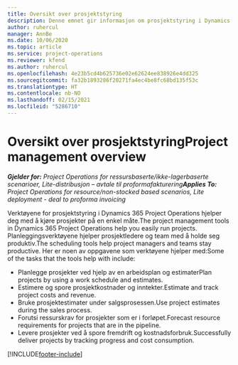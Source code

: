 ```yaml
---
title: Oversikt over prosjektstyring
description: Denne emnet gir informasjon om prosjektstyring i Dynamics 365 Project Operations.
author: ruhercul
manager: AnnBe
ms.date: 10/06/2020
ms.topic: article
ms.service: project-operations
ms.reviewer: kfend
ms.author: ruhercul
ms.openlocfilehash: 4e23b5cd4b625736e02e62624ee838926e4dd325
ms.sourcegitcommit: fa32b1893286f20271fa4ec4be8fc68bd135f53c
ms.translationtype: HT
ms.contentlocale: nb-NO
ms.lasthandoff: 02/15/2021
ms.locfileid: "5286710"
---
```

# <a name="project-management-overview"></a><span data-ttu-id="52315-103">Oversikt over prosjektstyring</span><span class="sxs-lookup"><span data-stu-id="52315-103">Project management overview</span></span>

<span data-ttu-id="52315-104">_**Gjelder for:** Project Operations for ressursbaserte/ikke-lagerbaserte scenarioer, Lite-distribusjon – avtale til proformafakturering_</span><span class="sxs-lookup"><span data-stu-id="52315-104">_**Applies To:** Project Operations for resource/non-stocked based scenarios, Lite deployment - deal to proforma invoicing_</span></span>

<span data-ttu-id="52315-105">Verktøyene for prosjektstyring i Dynamics 365 Project Operations hjelper deg med å kjøre prosjekter på en enkel måte.</span><span class="sxs-lookup"><span data-stu-id="52315-105">The project management tools in Dynamics 365 Project Operations help you easily run projects.</span></span> <span data-ttu-id="52315-106">Planleggingsverktøyene hjelper prosjektledere og team med å holde seg produktiv.</span><span class="sxs-lookup"><span data-stu-id="52315-106">The scheduling tools help project managers and teams stay productive.</span></span> <span data-ttu-id="52315-107">Her er noen av oppgavene som verktøyene hjelper med:</span><span class="sxs-lookup"><span data-stu-id="52315-107">Some of the tasks that the tools help with include:</span></span>

- <span data-ttu-id="52315-108">Planlegge prosjekter ved hjelp av en arbeidsplan og estimater</span><span class="sxs-lookup"><span data-stu-id="52315-108">Plan projects by using a work schedule and estimates.</span></span>
- <span data-ttu-id="52315-109">Estimere og spore prosjektkostnader og inntekter.</span><span class="sxs-lookup"><span data-stu-id="52315-109">Estimate and track project costs and revenue.</span></span>
- <span data-ttu-id="52315-110">Bruke prosjektestimater under salgsprosessen.</span><span class="sxs-lookup"><span data-stu-id="52315-110">Use project estimates during the sales process.</span></span>
- <span data-ttu-id="52315-111">Forutsi ressurskrav for prosjekter som er i forløpet.</span><span class="sxs-lookup"><span data-stu-id="52315-111">Forecast resource requirements for projects that are in the pipeline.</span></span>
- <span data-ttu-id="52315-112">Levere prosjekter ved å spore fremdrift og kostnadsforbruk.</span><span class="sxs-lookup"><span data-stu-id="52315-112">Successfully deliver projects by tracking progress and cost consumption.</span></span>


[!INCLUDE[footer-include](../includes/footer-banner.md)]